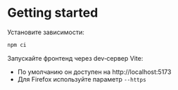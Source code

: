 # Getting started

Установите зависимости:

```bash
npm ci
```

Запускайте фронтенд через dev‑сервер Vite:

- По умолчанию он доступен на http://localhost:5173
- Для Firefox используйте параметр `--https`
